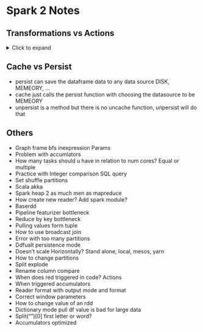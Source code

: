 # Spark 2 Notes

## Transformations vs Actions
<details>
  <summary> Click to expand </summary>

- Narrow transformations are the result of map, filter and such that is from the data from a single partition only, i.e. it is self-sustained. An output RDD has partitions with records that originate from a single partition in the parent RDD. Only a limited subset of partitions used to calculate the result. Spark groups narrow transformations as a stage which is called pipelining.

- Wide transformations are the result of groupByKey and reduceByKey. The data required to compute the records in a single partition may reside in many partitions of the parent RDD. Wide transformations are also called shuffle transformations as they may or may not depend on a shuffle. All of the tuples with the same key must end up in the same partition, processed by the same task. To satisfy these operations, Spark must execute RDD shuffle, which transfers data across cluster and results in a new stage with a new set of partitions.

- Optimzations done in the action, for improving the plan for all the transformations

- Examples
  - Commands
    * printSchema
    * cache
  - Actions
    * count
    * take
    * top
    * countByValue
    * show
    * reduce
    * fold
    * agg
    * foreach
    * getNumPartitions
    * collect
    * aggregate
    * max
    * sum
    * mean
    * stdev
    * countByKey
    * saveAsTextFile
  - Transformations (limit, select, drop, dropDuplicates)
    - Narrow
      * map
      * flatMap
      * filter
      * mapPartition
      * mapPartitionsWithIndex
      * keyBy
      * sample
      * union
      * zip
      * coalesce - reduces number of shuffles (balances data on partitions) (shuffle flag disabled by default)
    - Wide
      * intersection
      * groupBy
      * groupByKey
      * aggregateBy
      * distinct
      * reduceByKey
      * join
      * cartesian
      * partitionBy
      * repartition - increase or decrease num partitions (unbalnaced partitions)
    
</details>
  
## Cache vs Persist
- persist can save the dataframe data to any data source DISK, MEMEORY, ...
- cache just calls the persist function with choosing the datasource to be MEMEORY
- unpersist is a method but there is no uncache function, unpersist will do that

## Others
- Graph frame bfs inexpression Params
- Problem with accumlators
- How many tasks should u have in relation to num cores? Equal or multiple  
- Practice with Integer comparison SQL query 
- Set shuffle partitions
- Scala akka
- Spark heap 2 as much men as mapreduce
- How create new reader? Add spark module?
- Baserdd
- Pipeline featurizer bottleneck
- Reduce by key bottleneck
- Pulling values form tuple
- How to use broadcast join
- Error with too many partitions
- Ddfualt persistence mode 
- Doesn’t scale Horizontally? Stand alone, local, mesos, yarn
- How to change partitions
- Split explode
- Rename column compare
- When does red triggered in code? Actions
- When triggered accumulators
- Reader format with output mode and format
- Correct window parameters
- How to change value of an rdd
- Dictionary mode pull df value is bad for large data 
- Split(“”)[0] first letter or word?
- Accumulators optimized

